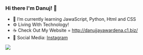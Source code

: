 ### Hi there I'm Danuj! 👋

- 🌱 I’m currently learning JawaScript, Python, Html and CSS
- ⚙️ Living With Technology!
- ☕ Check Out My Website = http://danujjayawardena.c1.biz/
- 📱 Social Media: [Instagram](https://www.instagram.com/_danuj_/)
<img src="https://github-readme-stats.vercel.app/api?username=Danuj-Jayawardena&&show_icons=true&title_color=ffffff&icon_color=bb2acf&text_color=daf7dc&bg_color=151515">
